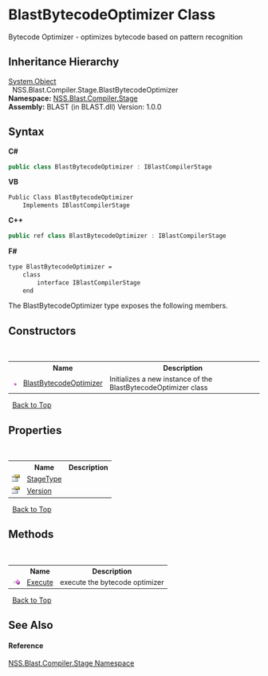 # BlastBytecodeOptimizer Class
 

Bytecode Optimizer - optimizes bytecode based on pattern recognition


## Inheritance Hierarchy
<a href="https://docs.microsoft.com/dotnet/api/system.object" target="_blank" rel="noopener noreferrer">System.Object</a><br />&nbsp;&nbsp;NSS.Blast.Compiler.Stage.BlastBytecodeOptimizer<br />
**Namespace:**&nbsp;<a href="f44e629d-16ad-ce78-c6d1-bb239589698b.md">NSS.Blast.Compiler.Stage</a><br />**Assembly:**&nbsp;BLAST (in BLAST.dll) Version: 1.0.0

## Syntax

**C#**<br />
``` C#
public class BlastBytecodeOptimizer : IBlastCompilerStage
```

**VB**<br />
``` VB
Public Class BlastBytecodeOptimizer
	Implements IBlastCompilerStage
```

**C++**<br />
``` C++
public ref class BlastBytecodeOptimizer : IBlastCompilerStage
```

**F#**<br />
``` F#
type BlastBytecodeOptimizer =  
    class
        interface IBlastCompilerStage
    end
```

The BlastBytecodeOptimizer type exposes the following members.


## Constructors
&nbsp;<table><tr><th></th><th>Name</th><th>Description</th></tr><tr><td>![Public method](media/pubmethod.gif "Public method")</td><td><a href="914ec239-4f0d-f828-da11-8a3431ec71c6.md">BlastBytecodeOptimizer</a></td><td>
Initializes a new instance of the BlastBytecodeOptimizer class</td></tr></table>&nbsp;
<a href="#blastbytecodeoptimizer-class">Back to Top</a>

## Properties
&nbsp;<table><tr><th></th><th>Name</th><th>Description</th></tr><tr><td>![Public property](media/pubproperty.gif "Public property")</td><td><a href="26372684-46f6-dec1-7957-ffa68ed169dd.md">StageType</a></td><td /></tr><tr><td>![Public property](media/pubproperty.gif "Public property")</td><td><a href="fd9b88f1-d2a3-261b-03ea-172117376838.md">Version</a></td><td /></tr></table>&nbsp;
<a href="#blastbytecodeoptimizer-class">Back to Top</a>

## Methods
&nbsp;<table><tr><th></th><th>Name</th><th>Description</th></tr><tr><td>![Public method](media/pubmethod.gif "Public method")</td><td><a href="58649833-5513-a739-8e4d-3bd9f9405998.md">Execute</a></td><td>
execute the bytecode optimizer</td></tr></table>&nbsp;
<a href="#blastbytecodeoptimizer-class">Back to Top</a>

## See Also


#### Reference
<a href="f44e629d-16ad-ce78-c6d1-bb239589698b.md">NSS.Blast.Compiler.Stage Namespace</a><br />